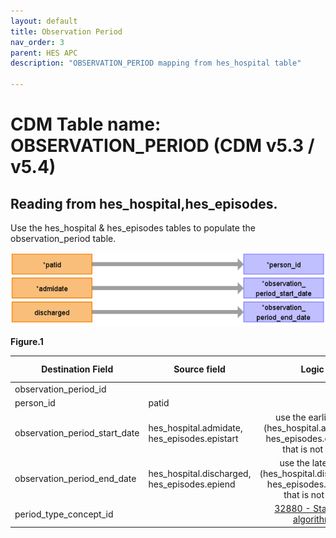 ```yaml
---
layout: default
title: Observation Period
nav_order: 3
parent: HES APC
description: "OBSERVATION_PERIOD mapping from hes_hospital table"

---
```



# CDM Table name: OBSERVATION_PERIOD (CDM v5.3 / v5.4)

## Reading from hes_hospital,hes_episodes.
Use the hes_hospital & hes_episodes tables to populate the observation_period table.

![](../images/image13.png)

**Figure.1**

| Destination Field | Source field | Logic | Comment field |
| --- | --- | :---: | --- |
| observation_period_id |  |  |  Autogenerate|
| person_id | patid| | |
| observation_period_start_date | hes_hospital.admidate,<br>hes_episodes.epistart | use the earliest of (hes_hospital.admidate, hes_episodes.epistart) that is not null.| |
| observation_period_end_date | hes_hospital.discharged,<br>hes_episodes.epiend | use the latest of (hes_hospital.discharged, hes_episodes.epiend) that is not null | |
| period_type_concept_id | | [32880 - Standard algorithm](https://athena.ohdsi.org/search-terms/terms/32880)| | 